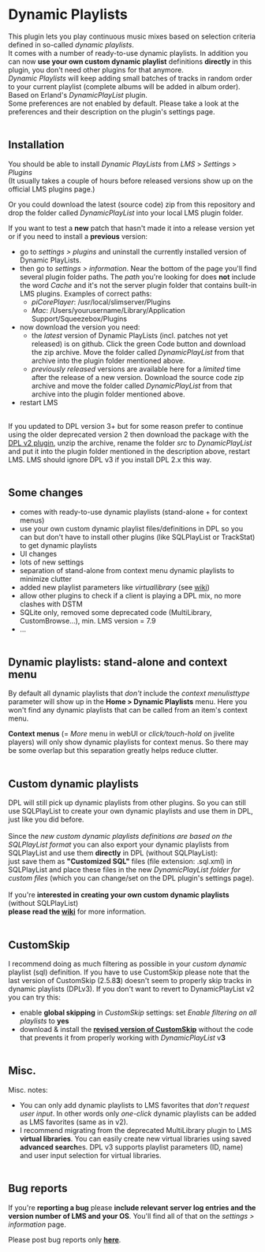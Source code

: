 Dynamic Playlists
====

This plugin lets you play continuous music mixes based on selection criteria defined in so-called <i>dynamic playlists</i>.<br>
It comes with a number of ready-to-use dynamic playlists. In addition you can now <b>use your own custom dynamic playlist</b> definitions <b>directly</b> in this plugin, you don't need other plugins for that anymore.<br>*Dynamic Playlists* will keep adding small batches of tracks in random order to your current playlist (complete albums will be added in album order). Based on Erland's <i>DynamicPlayList</i> plugin.<br>
Some preferences are not enabled by default. Please take a look at the preferences and their description on the plugin's settings page.
<br><br>

## Installation

You should be able to install *Dynamic PlayLists* from *LMS* > *Settings* > *Plugins*<br>(It usually takes a couple of hours before released versions show up on the official LMS plugins page.)<br>

Or you could download the latest (source code) zip from this repository and drop the folder called *DynamicPlayList* into your local LMS plugin folder.

If you want to test a **new** patch that hasn't made it into a release version yet or if you need to install a **previous** version:

* go to *settings > plugins* and uninstall the currently installed version of Dynamic PlayLists.
* then go to *settings > information*. Near the bottom of the page you'll find several plugin folder paths. The *path* you're looking for does **not** include the word *Cache* and it's not the server plugin folder that contains built-in LMS plugins. Examples of correct paths:
    * *piCorePlayer*: /usr/local/slimserver/Plugins
    * *Mac*: /Users/yourusername/Library/Application Support/Squeezebox/Plugins
* now download the version you need:
    * the *latest* version of Dynamic PlayLists (incl. patches not yet released) is on github. Click the green Code button and download the zip archive. Move the folder called *DynamicPlayList* from that archive into the plugin folder mentioned above.
	* *previously released* versions are available here for a *limited* time after the release of a new version. Download the source code zip archive and move the folder called *DynamicPlayList* from that archive into the plugin folder mentioned above.
* restart LMS
<br><br>

If you updated to DPL version 3+ but for some reason prefer to continue using the older deprecated version 2 then download the package with the [DPL v2 plugin](https://github.com/erland/lms-dynamicplaylist), unzip the archive, rename the folder *src* to *DynamicPlayList* and put it into the plugin folder mentioned in the description above, restart LMS. LMS should ignore DPL v3 if you install DPL 2.x this way.
<br><br>

## Some changes<br>
- comes with ready-to-use dynamic playlists (stand-alone + for context menus)
- use your own custom dynamic playlist files/definitions in DPL so you can but don't have to install other plugins (like SQLPlayList or TrackStat) to get dynamic playlists
- UI changes
- lots of new settings
- separation of stand-alone from context menu dynamic playlists to minimize clutter
- added new playlist parameters like <i>virtuallibrary</i> (see [wiki](https://github.com/AF-1/lms-dynamicplaylists/wiki/DPL-playlist-format))
- allow other plugins to check if a client is playing a DPL mix, no more clashes with DSTM
- SQLite only, removed some deprecated code (MultiLibrary, CustomBrowse...), min. LMS version = 7.9
- …
<br><br>

## Dynamic playlists: stand-alone and context menu
By default all dynamic playlists that *don't* include the *context menulisttype* parameter will show up in the **Home > Dynamic Playlists** menu. Here you won't find any dynamic playlists that can be called from an item's context menu.<br>

**Context menus** (= *More* menu in webUI or *click/touch-hold* on jivelite players) will only show dynamic playlists for context menus. So there may be some overlap but this separation greatly helps reduce clutter.
<br><br>

## Custom dynamic playlists

DPL will still pick up dynamic playlists from other plugins. So you can still use SQLPlayList to create your own dynamic playlists and use them in DPL, just like you did before.<br><br>
Since the <i>new custom dynamic playlists definitions are based on the SQLPlayList format</i> you can also export your dynamic playlists from SQLPlayList and use them <b>directly</b> in DPL (without SQLPlayList):<br>
just save them as <b>"Customized SQL"</b> files (file extension: .sql.xml) in SQLPlayList and place these files in the new <i>DynamicPlayList folder for custom files</i> (which you can change/set on the DPL plugin's settings page).
<br><br>
If you're **interested in creating your own custom dynamic playlists** (without SQLPlayList)<br>
**please read the [wiki](https://github.com/AF-1/lms-dynamicplaylists/wiki/DPL-playlist-format)** for more information.
<br><br>

## CustomSkip

I recommend doing as much filtering as possible in your <i>custom dynamic</i> playlist (sql) definition. If you have to use CustomSkip please note that the last version of CustomSkip (2.5.8**3**) doesn't seem to properly skip tracks in dynamic playlists (DPLv3). If you don't want to revert to DynamicPlayList v2 you can try this:<br>
- enable **global skipping** in *CustomSkip* settings: set <i>Enable filtering on all playlists</i> to <b>yes</b>
- download & install the [**revised version of CustomSkip**](https://github.com/AF-1/lms-customskip) without the code that prevents it from properly working with *DynamicPlayList* v**3**
<br><br>

## Misc.
Misc. notes:
- You can only add dynamic playlists to LMS favorites that *don't request user input*. In other words only *one-click* dynamic playlists can be added as LMS favorites (same as in v2).
- I recommend migrating from the deprecated MultiLibrary plugin to LMS **virtual libraries**. You can easily create new virtual libraries using saved **advanced search**es. DPL v3 supports playlist parameters (ID, name) and user input selection for virtual libraries.
<br><br>


## Bug reports

If you're **reporting a bug** please **include relevant server log entries and the version number of LMS and your OS**. You'll find all of that on the *settings > information* page.

Please post bug reports only [**here**](https://forums.slimdevices.com/showthread.php?115073-Announce-Dynamic-Playlists-3-(mod)).
